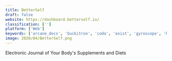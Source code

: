 ```yaml
---
title: BetterSelf
draft: false 
website: https://dashboard.betterself.io/
classification: ['']
platform: ['Web']
keywords: ['arcane_docs', 'buckitron', 'coda', 'exist', 'gyroscope', 'habitbull', 'instant', 'iris', 'lists', 'microsoft_to-do', 'minimal_to_do', 'notechain', 'remember_the_milk', 'send_to_things', 'swell', 'swoup', 'taskpaper', 'thrive', 'todoist', 'todost', 'chaoslist']
image: 2020/04/BetterSelf.png
---
```

Electronic Journal of Your Body's Supplements and Diets